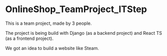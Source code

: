 # OnlineShop_TeamProject_ITStep
This is a team project, made by 3 people.

The project is being build with Django (as a backend project)
and React TS (as a frontend project).

We got an idea to build a website like Steam.